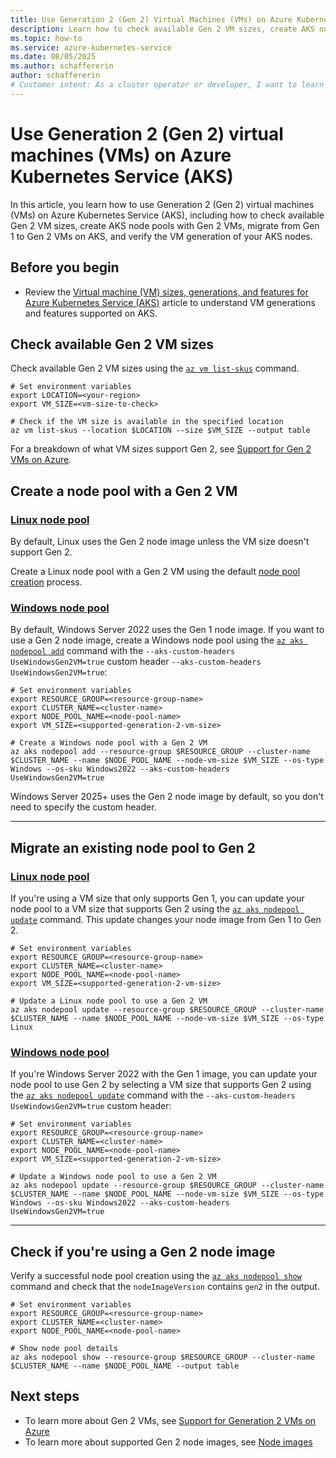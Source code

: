 ```yaml
---
title: Use Generation 2 (Gen 2) Virtual Machines (VMs) on Azure Kubernetes Service (AKS)
description: Learn how to check available Gen 2 VM sizes, create AKS node pools with Gen 2 VMs, migrate from Gen 1 to Gen 2 VMs on AKS, and verify VM generation.
ms.topic: how-to
ms.service: azure-kubernetes-service
ms.date: 08/05/2025
ms.author: schaffererin
author: schaffererin
# Customer intent: As a cluster operator or developer, I want to learn how to use Generation 2 (Gen 2) Virtual Machines (VMs) on Azure Kubernetes Service (AKS) so that I can take advantage of the latest features and performance improvements.
---
```


# Use Generation 2 (Gen 2) virtual machines (VMs) on Azure Kubernetes Service (AKS)

In this article, you learn how to use Generation 2 (Gen 2) virtual machines (VMs) on Azure Kubernetes Service (AKS), including how to check available Gen 2 VM sizes, create AKS node pools with Gen 2 VMs, migrate from Gen 1 to Gen 2 VMs on AKS, and verify the VM generation of your AKS nodes.

## Before you begin

- Review the [Virtual machine (VM) sizes, generations, and features for Azure Kubernetes Service (AKS)](./aks-virtual-machine-sizes.md) article to understand VM generations and features supported on AKS.

## Check available Gen 2 VM sizes

Check available Gen 2 VM sizes using the [`az vm list-skus`][az-vm-list-skus] command.

```azurecli-interactive
# Set environment variables
export LOCATION=<your-region>
export VM_SIZE=<vm-size-to-check>

# Check if the VM size is available in the specified location
az vm list-skus --location $LOCATION --size $VM_SIZE --output table
```

For a breakdown of what VM sizes support Gen 2, see [Support for Gen 2 VMs on Azure](/azure/virtual-machines/generation-2).

## Create a node pool with a Gen 2 VM

### [Linux node pool](#tab/linux-node-pool)

By default, Linux uses the Gen 2 node image unless the VM size doesn't support Gen 2.

Create a Linux node pool with a Gen 2 VM using the default [node pool creation](./create-node-pools.md) process.

### [Windows node pool](#tab/windows-node-pool)

By default, Windows Server 2022 uses the Gen 1 node image. If you want to use a Gen 2 node image, create a Windows node pool using the [`az aks nodepool add`][az-aks-nodepool-add] command with the `--aks-custom-headers UseWindowsGen2VM=true` custom header `--aks-custom-headers UseWindowsGen2VM=true`:

```azurecli-interactive
# Set environment variables
export RESOURCE_GROUP=<resource-group-name>
export CLUSTER_NAME=<cluster-name>
export NODE_POOL_NAME=<node-pool-name>
export VM_SIZE=<supported-generation-2-vm-size>

# Create a Windows node pool with a Gen 2 VM
az aks nodepool add --resource-group $RESOURCE_GROUP --cluster-name $CLUSTER_NAME --name $NODE_POOL_NAME --node-vm-size $VM_SIZE --os-type Windows --os-sku Windows2022 --aks-custom-headers UseWindowsGen2VM=true
```

Windows Server 2025+ uses the Gen 2 node image by default, so you don't need to specify the custom header.

---

## Migrate an existing node pool to Gen 2

### [Linux node pool](#tab/linux-node-pool)

If you're using a VM size that only supports Gen 1, you can update your node pool to a VM size that supports Gen 2 using the [`az aks nodepool update`][az-aks-nodepool-update] command. This update changes your node image from Gen 1 to Gen 2.

```azurecli-interactive
# Set environment variables
export RESOURCE_GROUP=<resource-group-name>
export CLUSTER_NAME=<cluster-name>
export NODE_POOL_NAME=<node-pool-name>
export VM_SIZE=<supported-generation-2-vm-size>

# Update a Linux node pool to use a Gen 2 VM
az aks nodepool update --resource-group $RESOURCE_GROUP --cluster-name $CLUSTER_NAME --name $NODE_POOL_NAME --node-vm-size $VM_SIZE --os-type Linux
```

### [Windows node pool](#tab/windows-node-pool)

If you're Windows Server 2022 with the Gen 1 image, you can update your node pool to use Gen 2 by selecting a VM size that supports Gen 2 using the [`az aks nodepool update`][az-aks-nodepool-update] command with the `--aks-custom-headers UseWindowsGen2VM=true` custom header:

```azurecli-interactive
# Set environment variables
export RESOURCE_GROUP=<resource-group-name>
export CLUSTER_NAME=<cluster-name>
export NODE_POOL_NAME=<node-pool-name>
export VM_SIZE=<supported-generation-2-vm-size>

# Update a Windows node pool to use a Gen 2 VM
az aks nodepool update --resource-group $RESOURCE_GROUP --cluster-name $CLUSTER_NAME --name $NODE_POOL_NAME --node-vm-size $VM_SIZE --os-type Windows --os-sku Windows2022 --aks-custom-headers UseWindowsGen2VM=true
```

---

## Check if you're using a Gen 2 node image

Verify a successful node pool creation using the [`az aks nodepool show`][az-aks-nodepool-show] command and check that the `nodeImageVersion` contains `gen2` in the output.

```azurecli-interactive
# Set environment variables
export RESOURCE_GROUP=<resource-group-name>
export CLUSTER_NAME=<cluster-name>
export NODE_POOL_NAME=<node-pool-name>

# Show node pool details
az aks nodepool show --resource-group $RESOURCE_GROUP --cluster-name $CLUSTER_NAME --name $NODE_POOL_NAME --output table
```

## Next steps

- To learn more about Gen 2 VMs, see [Support for Generation 2 VMs on Azure](/azure/virtual-machines/generation-2)
- To learn more about supported Gen 2 node images, see [Node images](./node-images.md)

<!-- LINKS -->
[az-aks-nodepool-add]: /cli/azure/aks/nodepool#az_aks_nodepool_add
[az-aks-nodepool-show]: /cli/azure/aks/nodepool#az_aks_nodepool_show
[az-aks-nodepool-update]: /cli/azure/aks/nodepool#az_aks_nodepool_update
[az-vm-list-skus]: /cli/azure/vm#az_vm_list_skus
